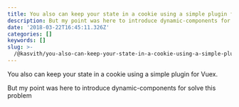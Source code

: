 ```yaml
---
title: You also can keep your state in a cookie using a simple plugin for Vuex.
description: But my point was here to introduce dynamic-components for solve this problem
date: '2018-03-22T16:45:11.326Z'
categories: []
keywords: []
slug: >-
  /@kasvith/you-also-can-keep-your-state-in-a-cookie-using-a-simple-plugin-for-vuex-87444fabf66a
---
```


You also can keep your state in a cookie using a simple plugin for Vuex.

But my point was here to introduce dynamic-components for solve this problem